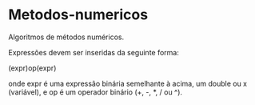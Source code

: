 # Metodos-numericos
Algoritmos de métodos numéricos.

Expressões devem ser inseridas da seguinte forma:

  (expr)op(expr)
  
onde expr é uma expressão binária semelhante à acima, um double ou x (variável), e op é um operador binário (+, -, *, / ou ^).
